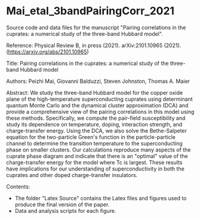 # Mai_etal_3bandPairingCorr_2021
Source code and data files for the manuscript "Pairing correlations in the cuprates: a numerical study of the three-band Hubbard model".

Reference: 
Physical Review B, in press (2021). 
arXiv:2101.10965 (2021). (https://arxiv.org/abs/2101.10965)

Title: Pairing correlations in the cuprates: a numerical study of the three-band Hubbard model

Authors: Peizhi Mai, Giovanni Balduzzi, Steven Johnston, Thomas A. Maier

Abstract: We study the three-band Hubbard model for the copper oxide plane of the high-temperature superconducting cuprates using determinant quantum Monte Carlo and the dynamical cluster approximation (DCA) and provide a comprehensive view of the pairing correlations in this model using these methods. Specifically, we compute the pair-field susceptibility and study its dependence on temperature, doping, interaction strength, and charge-transfer energy. Using the DCA, we also solve the Bethe-Salpeter equation for the two-particle Green's function in the particle-particle channel to determine the transition temperature to the superconducting phase on smaller clusters. Our calculations reproduce many aspects of the cuprate phase diagram and indicate that there is an "optimal" value of the charge-transfer energy for the model where Tc is largest. These results have implications for our understanding of superconductivity in both the cuprates and other doped charge-transfer insulators.

Contents:

- The folder "Latex Source" contains the Latex files and figures used to produce the final version of the paper. 
- Data and analysis scripts for each figure.
